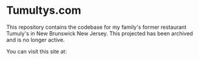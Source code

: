 # Tumultys.com

This repository contains the codebase for my family's former restaurant Tumuly's in New Brunswick New Jersey. This projected has been archived and is no longer active.

You can visit this site at: 